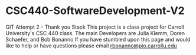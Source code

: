 # CSC440-SoftwareDevelopment-V2
GIT Attempt 2 - Thank you Stack
This project is a class project for Carroll University's CSC 440 class.
The main Developers are Julia Klemm, Doren Schaefer, and Bob Bonanno
If you have stumbled upon this page and would like to help or have questions please email rbonanno@pio.carrollu.edu

